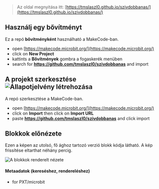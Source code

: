 
> Az oldal megnyitása itt: [https://tmslaszl0.github.io/szivdobbanas/](https://tmslaszl0.github.io/szivdobbanas/)

## Használj egy bővítményt

Ez a repó **bővítményként** használható a MakeCode-ban.

* open [https://makecode.microbit.org/](https://makecode.microbit.org/)
* click on **New Project**
* kattints a **Bővítmények** gombra a fogaskerék menüben
* search for **https://github.com/tmslaszl0/szivdobbanas** and import

## A projekt szerkesztése ![Állapotjelvény létrehozása](https://github.com/tmslaszl0/szivdobbanas/workflows/MakeCode/badge.svg)

A repó szerkesztése a MakeCode-ban.

* open [https://makecode.microbit.org/](https://makecode.microbit.org/)
* click on **Import** then click on **Import URL**
* paste **https://github.com/tmslaszl0/szivdobbanas** and click import

## Blokkok előnézete

Ezen a képen az utolsó, fő ághoz tartozó verzió blokk kódja látható.
A kép frissítése eltarthat néhány percig.

![A blokkok renderelt nézete](https://github.com/tmslaszl0/szivdobbanas/raw/master/.github/makecode/blocks.png)

#### Metaadatok (kereséshez, rendereléshez)

* for PXT/microbit
<script src="https://makecode.com/gh-pages-embed.js"></script><script>makeCodeRender("{{ site.makecode.home_url }}", "{{ site.github.owner_name }}/{{ site.github.repository_name }}");</script>
